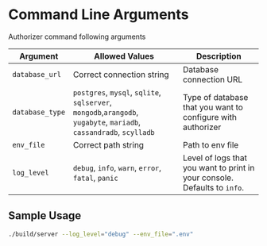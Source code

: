 # Command Line Arguments

Authorizer command following arguments

| Argument        | Allowed Values                                                                                                     | Description                                                               |
| --------------- | ------------------------------------------------------------------------------------------------------------------ | ------------------------------------------------------------------------- |
| `database_url`  | Correct connection string                                                                                          | Database connection URL                                                   |
| `database_type` | `postgres`, `mysql`, `sqlite`, `sqlserver`, `mongodb`,`arangodb`, `yugabyte`, `mariadb`, `cassandradb`, `scylladb` | Type of database that you want to configure with authorizer               |
| `env_file`      | Correct path string                                                                                                | Path to env file                                                          |
| `log_level`     | `debug`, `info`, `warn`, `error`, `fatal`, `panic`                                                                 | Level of logs that you want to print in your console. Defaults to `info`. |

## Sample Usage

```sh
./build/server --log_level="debug" --env_file=".env"
```
